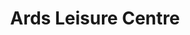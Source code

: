 ---
title: "Ards Leisure Centre"
address: "Ards Leisure Centre, William Street, Newtownards, Down, BT23 4EJ"
tel: "+44 (0)28 9181 2837"
county: "Down"
category: "Swimming Pools"
type: "Content"
lat: "54.594329833984375"
lng: "-5.70030403137207"
---